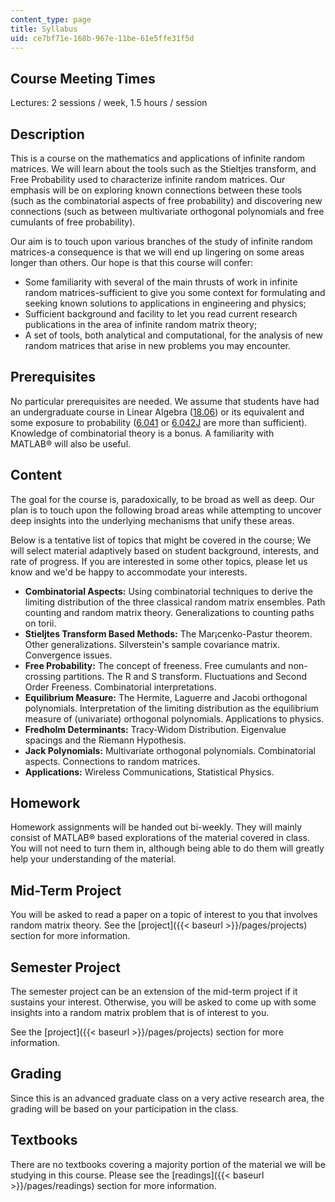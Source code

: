```yaml
---
content_type: page
title: Syllabus
uid: ce7bf71e-168b-967e-11be-61e5ffe31f5d
---
```


Course Meeting Times
--------------------

Lectures: 2 sessions / week, 1.5 hours / session

Description
-----------

This is a course on the mathematics and applications of infinite random matrices. We will learn about the tools such as the Stieltjes transform, and Free Probability used to characterize infinite random matrices. Our emphasis will be on exploring known connections between these tools (such as the combinatorial aspects of free probability) and discovering new connections (such as between multivariate orthogonal polynomials and free cumulants of free probability).

Our aim is to touch upon various branches of the study of infinite random matrices-a consequence is that we will end up lingering on some areas longer than others. Our hope is that this course will confer:

*   Some familiarity with several of the main thrusts of work in infinite random matrices-sufficient to give you some context for formulating and seeking known solutions to applications in engineering and physics;
*   Sufficient background and facility to let you read current research publications in the area of infinite random matrix theory;
*   A set of tools, both analytical and computational, for the analysis of new random matrices that arise in new problems you may encounter.

Prerequisites
-------------

No particular prerequisites are needed. We assume that students have had an undergraduate course in Linear Algebra ([18.06](/courses/18-06-linear-algebra-spring-2005)) or its equivalent and some exposure to probability ([6.041](/courses/6-041-probabilistic-systems-analysis-and-applied-probability-spring-2006) or [6.042J](/courses/6-042j-mathematics-for-computer-science-fall-2010) are more than sufficient). Knowledge of combinatorial theory is a bonus. A familiarity with MATLAB® will also be useful.

Content
-------

The goal for the course is, paradoxically, to be broad as well as deep. Our plan is to touch upon the following broad areas while attempting to uncover deep insights into the underlying mechanisms that unify these areas.

Below is a tentative list of topics that might be covered in the course; We will select material adaptively based on student background, interests, and rate of progress. If you are interested in some other topics, please let us know and we'd be happy to accommodate your interests.

*   **Combinatorial Aspects:** Using combinatorial techniques to derive the limiting distribution of the three classical random matrix ensembles. Path counting and random matrix theory. Generalizations to counting paths on torii.
*   **Stieljtes Transform Based Methods:** The Mar¡cenko-Pastur theorem. Other generalizations. Silverstein's sample covariance matrix. Convergence issues.
*   **Free Probability:** The concept of freeness. Free cumulants and non-crossing partitions. The R and S transform. Fluctuations and Second Order Freeness. Combinatorial interpretations.
*   **Equilibrium Measure:** The Hermite, Laguerre and Jacobi orthogonal polynomials. Interpretation of the limiting distribution as the equilibrium measure of (univariate) orthogonal polynomials. Applications to physics.
*   **Fredholm Determinants:** Tracy-Widom Distribution. Eigenvalue spacings and the Riemann Hypothesis.
*   **Jack Polynomials:** Multivariate orthogonal polynomials. Combinatorial aspects. Connections to random matrices.
*   **Applications:** Wireless Communications, Statistical Physics.

Homework
--------

Homework assignments will be handed out bi-weekly. They will mainly consist of MATLAB® based explorations of the material covered in class. You will not need to turn them in, although being able to do them will greatly help your understanding of the material.

Mid-Term Project
----------------

You will be asked to read a paper on a topic of interest to you that involves random matrix theory. See the [project]({{< baseurl >}}/pages/projects) section for more information.

Semester Project
----------------

The semester project can be an extension of the mid-term project if it sustains your interest. Otherwise, you will be asked to come up with some insights into a random matrix problem that is of interest to you.

See the [project]({{< baseurl >}}/pages/projects) section for more information.

Grading
-------

Since this is an advanced graduate class on a very active research area, the grading will be based on your participation in the class.

Textbooks
---------

There are no textbooks covering a majority portion of the material we will be studying in this course. Please see the [readings]({{< baseurl >}}/pages/readings) section for more information.